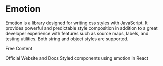 # Emotion

Emotion is a library designed for writing css styles with JavaScript. It provides powerful and predictable style composition in addition to a great developer experience with features such as source maps, labels, and testing utilities. Both string and object styles are supported.

<ResourceGroupTitle>Free Content</ResourceGroupTitle>

<BadgeLink colorScheme='blue' badgeText='Read' href='https://emotion.sh/docs/introduction'>Official Website and Docs</BadgeLink>
<BadgeLink badgeText='Watch' href='https://www.youtube.com/watch?v=yO3JU2bMLGA'>Styled components using emotion in React</BadgeLink>

